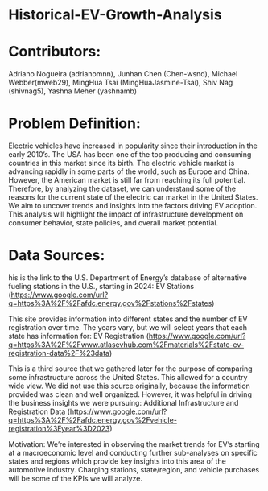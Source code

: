 # Historical-EV-Growth-Analysis

# Contributors: 
Adriano Nogueira (adrianomnn), Junhan Chen (Chen-wsnd), Michael Webber(mweb29), MingHua Tsai (MingHuaJasmine-Tsai), Shiv Nag (shivnag5), Yashna Meher (yashnamb)

# Problem Definition: 
Electric vehicles have increased in popularity since their introduction in the early 2010’s. The USA has been one of the top producing and consuming countries in this market since its birth. The electric vehicle market is advancing rapidly in some parts of the world, such as Europe and China. However, the American market is still far from reaching its full potential. Therefore, by analyzing the dataset, we can understand some of the reasons for the current state of the electric car market in the United States. We aim to uncover trends and insights into the factors driving EV adoption. This analysis will highlight the impact of infrastructure development on consumer behavior, state policies, and overall market potential.

# Data Sources: 
his is the link to the U.S. Department of Energy’s database of alternative fueling stations in the U.S., starting in 2024: EV Stations (https://www.google.com/url?q=https%3A%2F%2Fafdc.energy.gov%2Fstations%2Fstates)

This site provides information into different states and the number of EV registration over time. The years vary, but we will select years that each state has information for: EV Registration (https://www.google.com/url?q=https%3A%2F%2Fwww.atlasevhub.com%2Fmaterials%2Fstate-ev-registration-data%2F%23data)

This is a third source that we gathered later for the purpose of comparing some infrastructure across the United States. This allowed for a country wide view. We did not use this source originally, because the information provided was clean and well organized. However, it was helpful in driving the business insights we were pursuing: Additional Infrastructure and Registration Data (https://www.google.com/url?q=https%3A%2F%2Fafdc.energy.gov%2Fvehicle-registration%3Fyear%3D2023)

Motivation: We’re interested in observing the market trends for EV’s starting at a macroeconomic level and conducting further sub-analyses on specific states and regions which provide key insights into this area of the automotive industry. Charging stations, state/region, and vehicle purchases will be some of the KPIs we will analyze.
